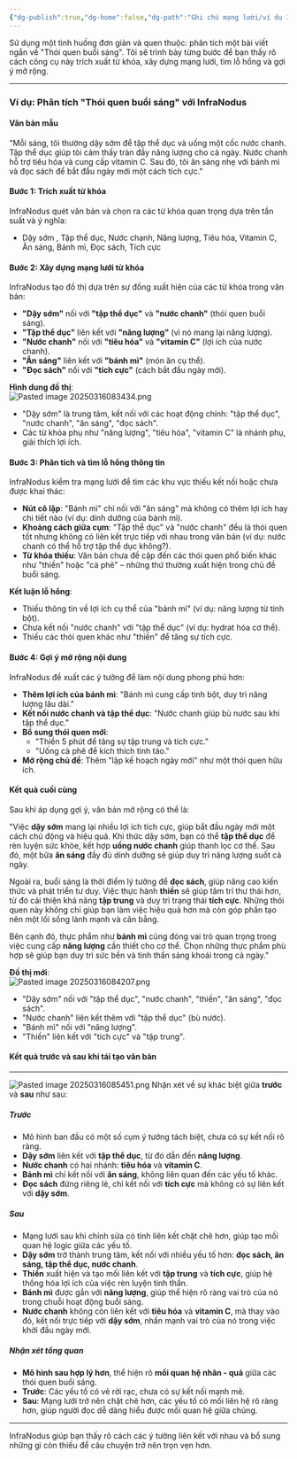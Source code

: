 ```yaml
---
{"dg-publish":true,"dg-home":false,"dg-path":"Ghi chú mạng lưới/ví dụ Infranodus.md","permalink":"/ghi-chu-mang-luoi/vi-du-infranodus/","dgPassFrontmatter":true,"updated":"2025-03-16T09:02:44.036+07:00"}
---
```


Sử dụng một tình huống đơn giản và quen thuộc: phân tích một bài viết ngắn về "Thói quen buổi sáng". Tôi sẽ trình bày từng bước để bạn thấy rõ cách công cụ này trích xuất từ khóa, xây dựng mạng lưới, tìm lỗ hổng và gợi ý mở rộng.

---

### Ví dụ: Phân tích "Thói quen buổi sáng" với InfraNodus

#### **Văn bản mẫu**
"Mỗi sáng, tôi thường dậy sớm để tập thể dục và uống một cốc nước chanh. Tập thể dục giúp tôi cảm thấy tràn đầy năng lượng cho cả ngày. Nước chanh hỗ trợ tiêu hóa và cung cấp vitamin C. Sau đó, tôi ăn sáng nhẹ với bánh mì và đọc sách để bắt đầu ngày mới một cách tích cực."

#### **Bước 1: Trích xuất từ khóa**
InfraNodus quét văn bản và chọn ra các từ khóa quan trọng dựa trên tần suất và ý nghĩa:
- Dậy sớm , Tập thể dục, Nước chanh, Năng lượng, Tiêu hóa, Vitamin C, Ăn sáng, Bánh mì,  Đọc sách, Tích cực

#### **Bước 2: Xây dựng mạng lưới từ khóa**
InfraNodus tạo đồ thị dựa trên sự đồng xuất hiện của các từ khóa trong văn bản:
- **"Dậy sớm"** nối với **"tập thể dục"** và **"nước chanh"** (thói quen buổi sáng).
- **"Tập thể dục"** liên kết với **"năng lượng"** (vì nó mang lại năng lượng).
- **"Nước chanh"** nối với **"tiêu hóa"** và **"vitamin C"** (lợi ích của nước chanh).
- **"Ăn sáng"** liên kết với **"bánh mì"** (món ăn cụ thể).
- **"Đọc sách"** nối với **"tích cực"** (cách bắt đầu ngày mới).

**Hình dung đồ thị**:  
![Pasted image 20250316083434.png](/img/user/src/Pasted%20image%2020250316083434.png)
- "Dậy sớm" là trung tâm, kết nối với các hoạt động chính: "tập thể dục", "nước chanh", "ăn sáng", "đọc sách".  
- Các từ khóa phụ như "năng lượng", "tiêu hóa", "vitamin C" là nhánh phụ, giải thích lợi ích.

#### **Bước 3: Phân tích và tìm lỗ hổng thông tin**
InfraNodus kiểm tra mạng lưới để tìm các khu vực thiếu kết nối hoặc chưa được khai thác:
- **Nút cô lập**: "Bánh mì" chỉ nối với "ăn sáng" mà không có thêm lợi ích hay chi tiết nào (ví dụ: dinh dưỡng của bánh mì).  
- **Khoảng cách giữa cụm**: "Tập thể dục" và "nước chanh" đều là thói quen tốt nhưng không có liên kết trực tiếp với nhau trong văn bản (ví dụ: nước chanh có thể hỗ trợ tập thể dục không?).  
- **Từ khóa thiếu**: Văn bản chưa đề cập đến các thói quen phổ biến khác như "thiền" hoặc "cà phê" – những thứ thường xuất hiện trong chủ đề buổi sáng.

**Kết luận lỗ hổng**:  
- Thiếu thông tin về lợi ích cụ thể của "bánh mì" (ví dụ: năng lượng từ tinh bột).  
- Chưa kết nối "nước chanh" với "tập thể dục" (ví dụ: hydrat hóa cơ thể).  
- Thiếu các thói quen khác như "thiền" để tăng sự tích cực.

#### **Bước 4: Gợi ý mở rộng nội dung**
InfraNodus đề xuất các ý tưởng để làm nội dung phong phú hơn:
- **Thêm lợi ích của bánh mì**: "Bánh mì cung cấp tinh bột, duy trì năng lượng lâu dài."  
- **Kết nối nước chanh và tập thể dục**: "Nước chanh giúp bù nước sau khi tập thể dục."  
- **Bổ sung thói quen mới**:  
  - "Thiền 5 phút để tăng sự tập trung và tích cực."  
  - "Uống cà phê để kích thích tỉnh táo."  
- **Mở rộng chủ đề**: Thêm "lập kế hoạch ngày mới" như một thói quen hữu ích.

#### **Kết quả cuối cùng**
Sau khi áp dụng gợi ý, văn bản mở rộng có thể là:  

"Việc **dậy sớm** mang lại nhiều lợi ích tích cực, giúp bắt đầu ngày mới một cách chủ động và hiệu quả. Khi thức dậy sớm, bạn có thể **tập thể dục** để rèn luyện sức khỏe, kết hợp **uống nước chanh** giúp thanh lọc cơ thể. Sau đó, một bữa **ăn sáng** đầy đủ dinh dưỡng sẽ giúp duy trì năng lượng suốt cả ngày.

Ngoài ra, buổi sáng là thời điểm lý tưởng để **đọc sách**, giúp nâng cao kiến thức và phát triển tư duy. Việc thực hành **thiền** sẽ giúp tâm trí thư thái hơn, từ đó cải thiện khả năng **tập trung** và duy trì trạng thái **tích cực**. Những thói quen này không chỉ giúp bạn làm việc hiệu quả hơn mà còn góp phần tạo nên một lối sống lành mạnh và cân bằng.

Bên cạnh đó, thực phẩm như **bánh mì** cũng đóng vai trò quan trọng trong việc cung cấp **năng lượng** cần thiết cho cơ thể. Chọn những thực phẩm phù hợp sẽ giúp bạn duy trì sức bền và tinh thần sảng khoái trong cả ngày."

**Đồ thị mới**:  
![Pasted image 20250316084207.png](/img/user/src/Pasted%20image%2020250316084207.png)
- "Dậy sớm" nối với "tập thể dục", "nước chanh", "thiền", "ăn sáng", "đọc sách".  
- "Nước chanh" liên kết thêm với "tập thể dục" (bù nước).  
- "Bánh mì" nối với "năng lượng".  
- "Thiền" liên kết với "tích cực" và "tập trung".

#### **Kết quả trước và sau khi tái tạo văn bản**
---
![Pasted image 20250316085451.png](/img/user/src/Pasted%20image%2020250316085451.png)
Nhận xét về sự khác biệt giữa **trước** và **sau** như sau:
##### **Trước**

- Mô hình ban đầu có một số cụm ý tưởng tách biệt, chưa có sự kết nối rõ ràng.
- **Dậy sớm** liên kết với **tập thể dục**, từ đó dẫn đến **năng lượng**.
- **Nước chanh** có hai nhánh: **tiêu hóa** và **vitamin C**.
- **Bánh mì** chỉ kết nối với **ăn sáng**, không liên quan đến các yếu tố khác.
- **Đọc sách** đứng riêng lẻ, chỉ kết nối với **tích cực** mà không có sự liên kết với **dậy sớm**.

##### **Sau**

- Mạng lưới sau khi chỉnh sửa có tính liên kết chặt chẽ hơn, giúp tạo mối quan hệ logic giữa các yếu tố.
- **Dậy sớm** trở thành trung tâm, kết nối với nhiều yếu tố hơn: **đọc sách, ăn sáng, tập thể dục, nước chanh**.
- **Thiền** xuất hiện và tạo mối liên kết với **tập trung** và **tích cực**, giúp hệ thống hóa lợi ích của việc rèn luyện tinh thần.
- **Bánh mì** được gắn với **năng lượng**, giúp thể hiện rõ ràng vai trò của nó trong chuỗi hoạt động buổi sáng.
- **Nước chanh** không còn liên kết với **tiêu hóa** và **vitamin C**, mà thay vào đó, kết nối trực tiếp với **dậy sớm**, nhấn mạnh vai trò của nó trong việc khởi đầu ngày mới.

##### **Nhận xét tổng quan**

- **Mô hình sau hợp lý hơn**, thể hiện rõ **mối quan hệ nhân - quả** giữa các thói quen buổi sáng.
- **Trước**: Các yếu tố có vẻ rời rạc, chưa có sự kết nối mạnh mẽ.
- **Sau**: Mạng lưới trở nên chặt chẽ hơn, các yếu tố có mối liên hệ rõ ràng hơn, giúp người đọc dễ dàng hiểu được mối quan hệ giữa chúng.


---
InfraNodus giúp bạn thấy rõ cách các ý tưởng liên kết với nhau và bổ sung những gì còn thiếu để câu chuyện trở nên trọn vẹn hơn.
